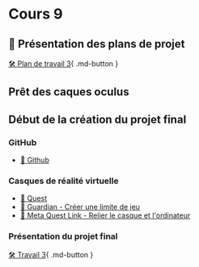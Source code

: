 # Cours 9
## 🚨 Présentation des plans de projet
[🛠️ Plan de travail 3](./consignes/plandetravail.md){ .md-button } 


## Prêt des caques oculus


## Début de la création du projet final

### GitHub
- [📝 Github](./unity/github.md)  

### Casques de réalité virtuelle
- [📝 Quest](./unity/quest.md)
- [📝 Guardian - Créer une limite de jeu](./unity/guardian.md)
- [📝 Meta Quest Link - Relier le casque et l'ordinateur](./unity/meta_quest_link.md)

### Présentation du projet final
[🛠️ Travail 3](./travaux/travail3.md){ .md-button } 

